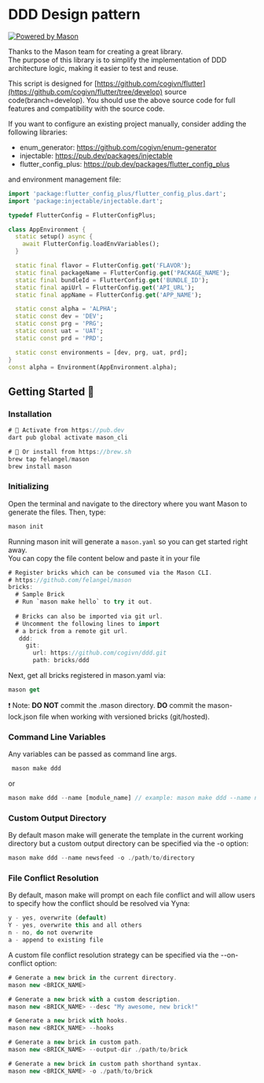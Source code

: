 # DDD Design pattern

[![Powered by Mason](https://img.shields.io/endpoint?url=https%3A%2F%2Ftinyurl.com%2Fmason-badge)](https://github.com/felangel/mason)


Thanks to the Mason team for creating a great library.<br/>
The purpose of this library is to simplify the implementation of DDD architecture logic, making it easier to test and reuse.

This script is designed for [https://github.com/cogivn/flutter](https://github.com/cogivn/flutter/tree/develop) source code(branch=develop). You should use the above source code for full features and compatibility with the source code.

If you want to configure an existing project manually, consider adding the following libraries:
 - enum_generator: https://github.com/cogivn/enum-generator
 - injectable: https://pub.dev/packages/injectable
 - flutter_config_plus: https://pub.dev/packages/flutter_config_plus
 
and environment management file:

```dart
import 'package:flutter_config_plus/flutter_config_plus.dart';
import 'package:injectable/injectable.dart';

typedef FlutterConfig = FlutterConfigPlus;

class AppEnvironment {
  static setup() async {
    await FlutterConfig.loadEnvVariables();
  }

  static final flavor = FlutterConfig.get('FLAVOR');
  static final packageName = FlutterConfig.get('PACKAGE_NAME');
  static final bundleId = FlutterConfig.get('BUNDLE_ID');
  static final apiUrl = FlutterConfig.get('API_URL');
  static final appName = FlutterConfig.get('APP_NAME');

  static const alpha = 'ALPHA';
  static const dev = 'DEV';
  static const prg = 'PRG';
  static const uat = 'UAT';
  static const prd = 'PRD';

  static const environments = [dev, prg, uat, prd];
}
const alpha = Environment(AppEnvironment.alpha);
```

## Getting Started 🚀

### Installation 
```gradle
# 🎯 Activate from https://pub.dev
dart pub global activate mason_cli

# 🍺 Or install from https://brew.sh
brew tap felangel/mason
brew install mason
```
### Initializing 
Open the terminal and navigate to the directory where you want Mason to generate the files. Then, type:
```gradle
mason init
```
Running mason init will generate a `mason.yaml` so you can get started right away. <br/> You can copy the file content below and paste it in your file
```dart
# Register bricks which can be consumed via the Mason CLI.
# https://github.com/felangel/mason
bricks:
  # Sample Brick
  # Run `mason make hello` to try it out.
  
  # Bricks can also be imported via git url.
  # Uncomment the following lines to import
  # a brick from a remote git url.
   ddd:
     git:
       url: https://github.com/cogivn/ddd.git
       path: bricks/ddd

```
Next, get all bricks registered in mason.yaml via:
```dart
mason get
```
❗ Note: **DO NOT** commit the .mason directory. **DO** commit the mason-lock.json file when working with versioned bricks (git/hosted).

### Command Line Variables 
Any variables can be passed as command line args.
```dart
 mason make ddd
```
or 
```dart
mason make ddd --name [module_name] // example: mason make ddd --name newsfeed
```
### Custom Output Directory 
By default mason make will generate the template in the current working directory but a custom output directory can be specified via the -o option:
```dart
mason make ddd --name newsfeed -o ./path/to/directory
```

### File Conflict Resolution 
By default, mason make will prompt on each file conflict and will allow users to specify how the conflict should be resolved via Yyna:
```dart
y - yes, overwrite (default)
Y - yes, overwrite this and all others
n - no, do not overwrite
a - append to existing file
```
A custom file conflict resolution strategy can be specified via the --on-conflict option:
```dart
# Generate a new brick in the current directory.
mason new <BRICK_NAME>

# Generate a new brick with a custom description.
mason new <BRICK_NAME> --desc "My awesome, new brick!"

# Generate a new brick with hooks.
mason new <BRICK_NAME> --hooks

# Generate a new brick in custom path.
mason new <BRICK_NAME> --output-dir ./path/to/brick

# Generate a new brick in custom path shorthand syntax.
mason new <BRICK_NAME> -o ./path/to/brick
```

